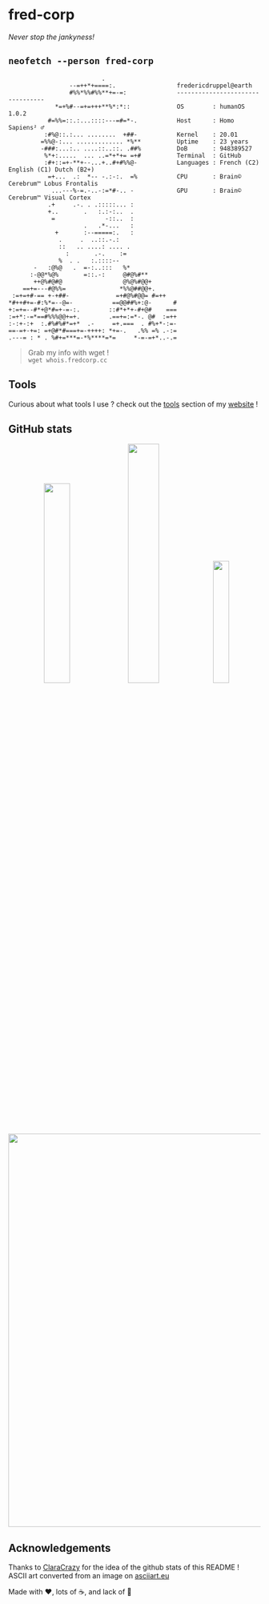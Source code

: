 # fred-corp

*Never stop the jankyness!*

## ```neofetch --person fred-corp```

```text
                          .                    
                 --=++*+====:.                 fredericdruppel@earth
                 #%%*%%#%%**+=-=:              ---------------------------------
             *=+%#--=+=+++**%*:*::             OS        : humanOS 1.0.2
           #=%%=::.:...::::---=#=*-.           Host      : Homo Sapiens² ♂
          :#%@::.:... ........  +##-           Kernel    : 20.01
         =%%@-:... ............. *%**          Uptime    : 23 years
         -###:...:.. ....::..::. .##%          DoB       : 948389527
          %*+:.....  ... ..=*+*+= =+#          Terminal  : GitHub
          :#+::=+-**+--...+..#+#%%@-           Languages : French (C2) English (C1) Dutch (B2+)
           =+...  .:  *-- -.:-:.  =%           CPU       : Brain© Cerebrum™ Lobus Frontalis
            ...---%-=.-..-:=*#-.. -            GPU       : Brain© Cerebrum™ Visual Cortex
           .+     .-. . .:::::... :            
           +..       .   :.:-:..  .            
            =              -::..  :            
                     .   .*-...   :            
             +       :--=====:.   :            
              .     .  ..::.-.:                
              ::   .. ....: .... .             
                :       .-.    :=              
              %  . .   :.::::--                
       -   :@%@   .  =-:..:::   %*             
      :-@@*%@%       =::.-:     @#@%#**        
       ++@%#@#@                 @%@%#@@+       
    ==+=---#@%%=               *%%@##@@+.      
 :=+=+#-== +-+##-             =+#@%#@@= #=++   
*#++#+=-#:%*=--@=-           ==@@##%+:@-      #
+:=+=--#*+@*#=+-=-:.        ::#*+*+-#+@#    ===
:=+*:-=*==#%%%@@+=+.        .==+=:=*-. @#  :=++
:-:+-:+  :.#%#%#*=+*  .-     =+.===  . #%+*-:=-
==-=+-+=: =+@#*#===+=-++++: *+=-.   .%% =% .-:=
.---= : * . %#+=***=-*%****=*=     *-=-=+*..-.=
```

> Grab my info with wget !  
> ```wget whois.fredcorp.cc```

## Tools

Curious about what tools I use ? check out the [tools](https://fredcorp.cc/tools) section of my [website](https://fredcorp.cc) !

## GitHub stats

<p align="center">
  <img src="https://github-readme-stats.vercel.app/api?username=fred-corp&theme=dark&hide_border=false&include_all_commits=false&count_private=true" width="32%">
  <img src="https://github-readme-streak-stats.herokuapp.com/?user=fred-corp&theme=dark&hide_border=false" width="35%">
  <img src="https://github-readme-stats.vercel.app/api/top-langs/?username=fred-corp&theme=dark&hide_border=false&include_all_commits=false&count_private=true&layout=compact" width="25%">
</p>

<p align="center">
  <img src="https://github-profile-trophy.vercel.app/?username=fred-corp&theme=onestar" width="786">
</p>

## Acknowledgements

Thanks to [ClaraCrazy](https://github.com/ClaraCrazy/) for the idea of the github stats of this README !  
ASCII art converted from an image on [asciiart.eu](https://www.asciiart.eu/image-to-ascii)

Made with ❤️, lots of ☕️, and lack of 🛌
